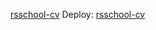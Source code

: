 [rsschool-cv](https://dzmitryaliakseyeu.github.io/rsschool-cv/cv)
Deploy: [rsschool-cv](https://dzmitryaliakseyeu.github.io/rsschool-cv/)
